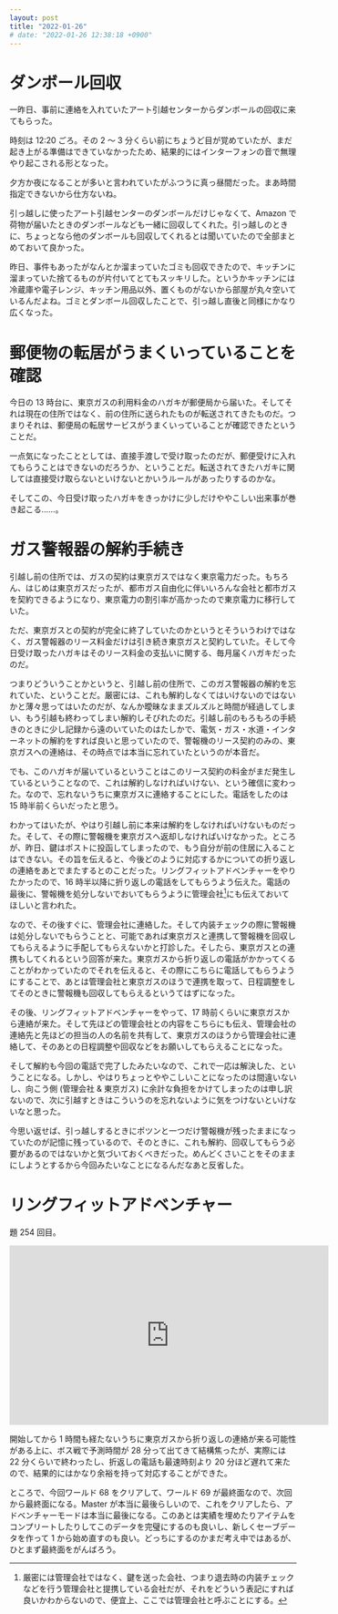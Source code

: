 ```yaml
---
layout: post
title: "2022-01-26"
# date: "2022-01-26 12:38:18 +0900"
---
```


# ダンボール回収
一昨日、事前に連絡を入れていたアート引越センターからダンボールの回収に来てもらった。

時刻は 12:20 ごろ。その 2 〜 3 分くらい前にちょうど目が覚めていたが、まだ起き上がる準備はできていなかったため、結果的にはインターフォンの音で無理やり起こされる形となった。

夕方か夜になることが多いと言われていたがふつうに真っ昼間だった。まあ時間指定できないから仕方ないね。

引っ越しに使ったアート引越センターのダンボールだけじゃなくて、Amazon で荷物が届いたときのダンボールなども一緒に回収してくれた。引っ越しのときに、ちょっとなら他のダンボールも回収してくれるとは聞いていたので全部まとめておいて良かった。

昨日、事件もあったがなんとか溜まっていたゴミも回収できたので、キッチンに溜まっていた捨てるものが片付いてとてもスッキリした。というかキッチンには冷蔵庫や電子レンジ、キッチン用品以外、置くものがないから部屋が丸々空いているんだよね。ゴミとダンボール回収したことで、引っ越し直後と同様にかなり広くなった。





# 郵便物の転居がうまくいっていることを確認
今日の 13 時台に、東京ガスの利用料金のハガキが郵便局から届いた。そしてそれは現在の住所ではなく、前の住所に送られたものが転送されてきたものだ。つまりそれは、郵便局の転居サービスがうまくいっていることが確認できたということだ。

一点気になったこととしては、直接手渡しで受け取ったのだが、郵便受けに入れてもらうことはできないのだろうか、ということだ。転送されてきたハガキに関しては直接受け取らないといけないとかいうルールがあったりするのかな。

そしてこの、今日受け取ったハガキをきっかけに少しだけややこしい出来事が巻き起こる……。





# ガス警報器の解約手続き
引越し前の住所では、ガスの契約は東京ガスではなく東京電力だった。もちろん、はじめは東京ガスだったが、都市ガス自由化に伴いいろんな会社と都市ガスを契約できるようになり、東京電力の割引率が高かったので東京電力に移行していた。

ただ、東京ガスとの契約が完全に終了していたのかというとそういうわけではなく、ガス警報器のリース料金だけは引き続き東京ガスと契約していた。そして今日受け取ったハガキはそのリース料金の支払いに関する、毎月届くハガキだったのだ。

つまりどういうことかというと、引越し前の住所で、このガス警報器の解約を忘れていた、ということだ。厳密には、これも解約しなくてはいけないのではないかと薄々思ってはいたのだが、なんか曖昧なままズルズルと時間が経過してしまい、もう引越も終わってしまい解約しそびれたのだ。引越し前のもろもろの手続きのときに少し記録から遠のいていたのはたしかで、電気・ガス・水道・インターネットの解約をすれば良いと思っていたので、警報機のリース契約のみの、東京ガスへの連絡は、その時点では本当に忘れていたというのが本音だ。

でも、このハガキが届いているということはこのリース契約の料金がまだ発生しているということなので、これは解約しなければいけない、という確信に変わった。なので、忘れないうちに東京ガスに連絡することにした。電話をしたのは 15 時半前くらいだったと思う。

わかってはいたが、やはり引越し前に本来は解約をしなければいけないものだった。そして、その際に警報機を東京ガスへ返却しなければいけなかった。ところが、昨日、鍵はポストに投函してしまったので、もう自分が前の住居に入ることはできない。その旨を伝えると、今後どのように対応するかについての折り返しの連絡をあとでまたするとのことだった。リングフィットアドベンチャーをやりたかったので、16 時半以降に折り返しの電話をしてもらうよう伝えた。電話の最後に、警報機を処分しないでおいてもらうように管理会社[^1]にも伝えておいてほしいと言われた。

[^1]: 厳密には管理会社ではなく、鍵を送った会社、つまり退去時の内装チェックなどを行う管理会社と提携している会社だが、それをどういう表記にすれば良いかわからないので、便宜上、ここでは管理会社と呼ぶことにする。

なので、その後すぐに、管理会社に連絡した。そして内装チェックの際に警報機は処分しないでもらうことと、可能であれば東京ガスと連携して警報機を回収してもらえるように手配してもらえないかと打診した。そしたら、東京ガスとの連携もしてくれるという回答が来た。東京ガスから折り返しの電話がかかってくることがわかっていたのでそれを伝えると、その際にこちらに電話してもらうようにすることで、あとは管理会社と東京ガスのほうで連携を取って、日程調整をしてそのときに警報機も回収してもらえるというてはずになった。

その後、リングフィットアドベンチャーをやって、17 時前くらいに東京ガスから連絡が来た。そして先ほどの管理会社との内容をこちらにも伝え、管理会社の連絡先と先ほどの担当の人の名前を共有して、東京ガスのほうから管理会社に連絡して、そのあとの日程調整や回収などをお願いしてもらえることになった。

そして解約も今回の電話で完了したみたいなので、これで一応は解決した、ということになる。しかし、やはりちょっとややこしいことになったのは間違いないし、向こう側 (管理会社 & 東京ガス) に余計な負担をかけてしまったのは申し訳ないので、次に引越すときはこういうのを忘れないように気をつけないといけないなと思った。

今思い返せば、引っ越しするときにポツンと一つだけ警報機が残ったままになっていたのが記憶に残っているので、そのときに、これも解約、回収してもらう必要があるのではないかと気づいておくべきだった。めんどくさいことをそのままにしようとするから今回みたいなことになるんだなあと反省した。





# リングフィットアドベンチャー
題 254 回目。

<iframe width="560" height="315" src="https://www.youtube.com/embed/BWIQXK5E2mY" title="YouTube video player" frameborder="0" allow="accelerometer; autoplay; clipboard-write; encrypted-media; gyroscope; picture-in-picture" allowfullscreen></iframe>

開始してから 1 時間も経たないうちに東京ガスから折り返しの連絡が来る可能性がある上に、ボス戦で予測時間が 28 分って出てきて結構焦ったが、実際には 22 分くらいで終わったし、折返しの電話も最速時刻より 20 分ほど遅れて来たので、結果的にはかなり余裕を持って対応することができた。

ところで、今回ワールド 68 をクリアして、ワールド 69 が最終面なので、次回から最終面になる。Master が本当に最後らしいので、これをクリアしたら、アドベンチャーモードは本当に最後になる。このあとは実績を埋めたりアイテムをコンプリートしたりしてこのデータを完璧にするのも良いし、新しくセーブデータを作って 1 から始め直すのも良い。どっちにするのかまだ考え中ではあるが、ひとまず最終面をがんばろう。
